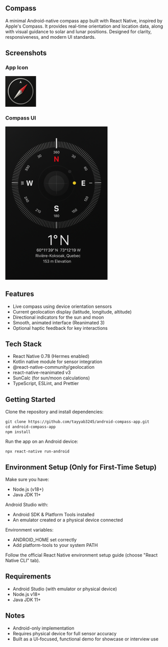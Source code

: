 ## Compass
A minimal Android-native compass app built with React Native, inspired by Apple's Compass. It provides real-time orientation and location data, along with visual guidance to solar and lunar positions. Designed for clarity, responsiveness, and modern UI standards.


## Screenshots

### App Icon
<img src="./assets/compass-app-icon.png" alt="App Icon" width="96"/>

### Compass UI
<img src="./assets/screens/compass-app-ui.png" alt="Compass UI Screenshot" height="480"/>


## Features
- Live compass using device orientation sensors
- Current geolocation display (latitude, longitude, altitude)
- Directional indicators for the sun and moon
- Smooth, animated interface (Reanimated 3)
- Optional haptic feedback for key interactions


## Tech Stack
- React Native 0.78 (Hermes enabled)
- Kotlin native module for sensor integration
- @react-native-community/geolocation
- react-native-reanimated v3
- SunCalc (for sun/moon calculations)
- TypeScript, ESLint, and Prettier


## Getting Started
Clone the repository and install dependencies:
```
git clone https://github.com/tayyab3245/android-compass-app.git
cd android-compass-app
npm install
```
Run the app on an Android device:
```
npx react-native run-android
```


## Environment Setup (Only for First-Time Setup)

Make sure you have:
- Node.js (v18+)
- Java JDK 11+

Android Studio with:
- Android SDK & Platform Tools installed
- An emulator created or a physical device connected

Environment variables:
- ANDROID_HOME set correctly
- Add platform-tools to your system PATH

Follow the official React Native environment setup guide (choose "React Native CLI" tab).


## Requirements
- Android Studio (with emulator or physical device)
- Node.js v18+
- Java JDK 11+


## Notes
- Android-only implementation
- Requires physical device for full sensor accuracy
- Built as a UI-focused, functional demo for showcase or interview use